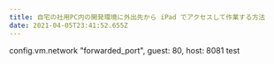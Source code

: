 ```yaml
---
title: 自宅の社用PC内の開発環境に外出先から iPad でアクセスして作業する方法
date: 2021-04-05T23:41:52.655Z
---
```

config.vm.network "forwarded_port", guest: 80, host: 8081
test